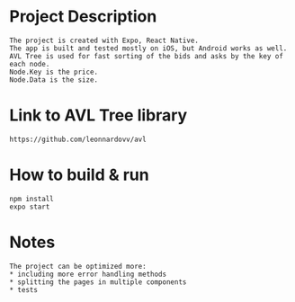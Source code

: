 # Project Description
    The project is created with Expo, React Native. 
    The app is built and tested mostly on iOS, but Android works as well.
    AVL Tree is used for fast sorting of the bids and asks by the key of each node.
    Node.Key is the price.
    Node.Data is the size.
    
    
# Link to AVL Tree library
    https://github.com/leonnardovv/avl
    
# How to build & run
    npm install
    expo start
    
# Notes
    The project can be optimized more: 
    * including more error handling methods
    * splitting the pages in multiple components
    * tests
    
